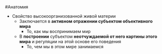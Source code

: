 #Анатомия 
- Свойство высокоорганизованной живой материи
	- Заключается в **активном отражении субъектом объективного мира**
		- То, как мы воспринимаем мир
	- В **построении** субъектом **неотчуждаемой от него картины этого мира** и регуляции на этой основе его поведения
		- То, чем мы в этом мире занимаемся 